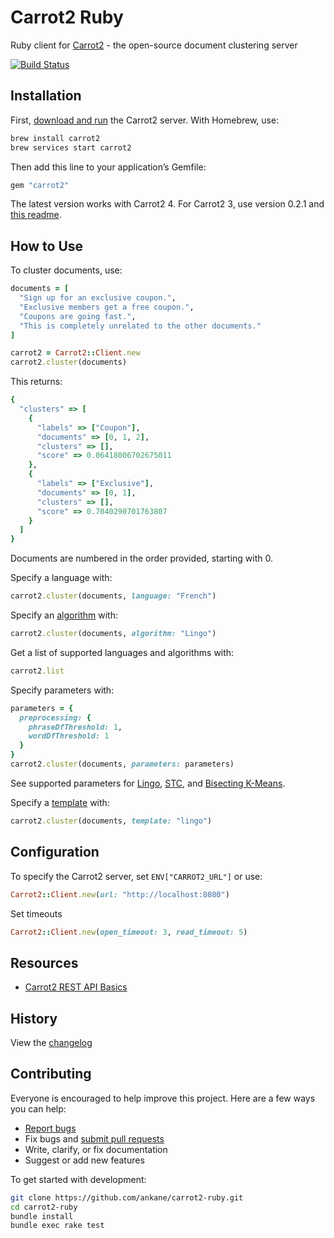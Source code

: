 # Carrot2 Ruby

Ruby client for [Carrot2](https://github.com/carrot2/carrot2) - the open-source document clustering server

[![Build Status](https://github.com/ankane/carrot2-ruby/workflows/build/badge.svg?branch=master)](https://github.com/ankane/carrot2-ruby/actions)

## Installation

First, [download and run](https://github.com/carrot2/carrot2#installation) the Carrot2 server. With Homebrew, use:

```sh
brew install carrot2
brew services start carrot2
```

Then add this line to your application’s Gemfile:

```ruby
gem "carrot2"
```

The latest version works with Carrot2 4. For Carrot2 3, use version 0.2.1 and [this readme](https://github.com/ankane/carrot2-ruby/blob/v0.2.1/README.md).

## How to Use

To cluster documents, use:

```ruby
documents = [
  "Sign up for an exclusive coupon.",
  "Exclusive members get a free coupon.",
  "Coupons are going fast.",
  "This is completely unrelated to the other documents."
]

carrot2 = Carrot2::Client.new
carrot2.cluster(documents)
```

This returns:

```ruby
{
  "clusters" => [
    {
      "labels" => ["Coupon"],
      "documents" => [0, 1, 2],
      "clusters" => [],
      "score" => 0.06418006702675011
    },
    {
      "labels" => ["Exclusive"],
      "documents" => [0, 1],
      "clusters" => [],
      "score" => 0.7040290701763807
    }
  ]
}
```

Documents are numbered in the order provided, starting with 0.

Specify a language with:

```ruby
carrot2.cluster(documents, language: "French")
```

Specify an [algorithm](https://carrot2.github.io/release/4.0.0/doc/algorithms/) with:

```ruby
carrot2.cluster(documents, algorithm: "Lingo")
```

Get a list of supported languages and algorithms with:

```ruby
carrot2.list
```

Specify parameters with:

```ruby
parameters = {
  preprocessing: {
    phraseDfThreshold: 1,
    wordDfThreshold: 1
  }
}
carrot2.cluster(documents, parameters: parameters)
```

See supported parameters for [Lingo](https://carrot2.github.io/release/4.0.0/doc/lingo-attributes/), [STC](https://carrot2.github.io/release/4.0.0/doc/stc-attributes/), and [Bisecting K-Means](https://carrot2.github.io/release/4.0.0/doc/kmeans-attributes/).

Specify a [template](https://carrot2.github.io/release/4.0.0/doc/dcs-templates/) with:

```ruby
carrot2.cluster(documents, template: "lingo")
```

## Configuration

To specify the Carrot2 server, set `ENV["CARROT2_URL"]` or use:

```ruby
Carrot2::Client.new(url: "http://localhost:8080")
```

Set timeouts

```ruby
Carrot2::Client.new(open_timeout: 3, read_timeout: 5)
```

## Resources

- [Carrot2 REST API Basics](https://carrot2.github.io/release/4.0.0/doc/rest-api-basics/)

## History

View the [changelog](https://github.com/ankane/carrot2-ruby/blob/master/CHANGELOG.md)

## Contributing

Everyone is encouraged to help improve this project. Here are a few ways you can help:

- [Report bugs](https://github.com/ankane/carrot2-ruby/issues)
- Fix bugs and [submit pull requests](https://github.com/ankane/carrot2-ruby/pulls)
- Write, clarify, or fix documentation
- Suggest or add new features

To get started with development:

```sh
git clone https://github.com/ankane/carrot2-ruby.git
cd carrot2-ruby
bundle install
bundle exec rake test
```
